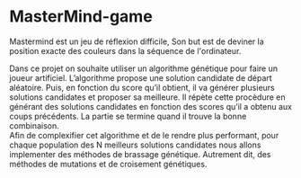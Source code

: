 # MasterMind-game
Mastermind est un jeu de réflexion difficile, Son but est de deviner la position exacte des couleurs dans la séquence de l'ordinateur.</br>
<p> Dans ce projet on souhaite utiliser un algorithme génétique pour faire un joueur artificiel. L’algorithme propose une solution candidate de départ aléatoire. Puis, en fonction du score qu’il obtient, il va générer plusieurs solutions candidates et proposer sa meilleure. Il répète cette procèdure en générant des solutions candidates en fonction des scores qu’il a obtenu aux coups précédents. La partie se termine quand il trouve la bonne combinaison. </br>
Afin de complexifier cet algorithme et de le rendre plus performant, pour chaque population des N meilleurs solutions candidates nous allons implementer des méthodes de brassage génétique. Autrement dit, des méthodes de mutations et de croisement génétiques.
